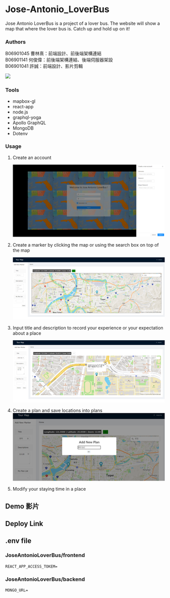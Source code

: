 # Jose-Antonio_LoverBus
Jose Antonio LoverBus is a project of a lover bus.
The website will show a map that where the lover bus is.
Catch up and hold up on it!

### Authors
B06901045 曹林熹：前端設計、前後端架構連結    
B06901141 何俊偉：前後端架構連結、後端伺服器架設     
B06901041 許誠：前端設計、影片剪輯     

![](https://i.imgur.com/DM4C6P3.png)

### Tools

* mapbox-gl
* react-app
* node.js
* graphql-yoga
* Apollo GraphQL
* MongoDB
* Dotenv





### Usage

1. Create an account

   ![](/img/01.png)

2. Create a marker by clicking the map or using the search box on top of the map

   ![](/img/02.png)

3. Input title and description to record your experience or your expectation about a place

   ![](/img/03.png)

4. Create a plan and save locations into plans
   ![](/img/04.png)

5. Modify your staying time in a place


## Demo 影片

## Deploy Link

## .env file 
### JoseAntonioLoverBus/frontend
```
REACT_APP_ACCESS_TOKEM=

```

### JoseAntonioLoverBus/backend
```
MONGO_URL=

```
